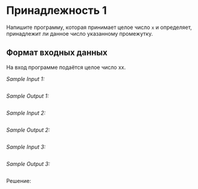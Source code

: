 # Принадлежность 1

Напишите программу, которая принимает целое число ```x``` и определяет, принадлежит ли данное число указанному промежутку. 


## Формат входных данных
На вход программе подаётся целое число xx.

*Sample Input 1:*
```

```

*Sample Output 1:*
```

```

*Sample Input 2:*
```

```

*Sample Output 2:*
```

```

*Sample Input 3:*
```

```

*Sample Output 3:*
```

```

Решение:
```python

```
